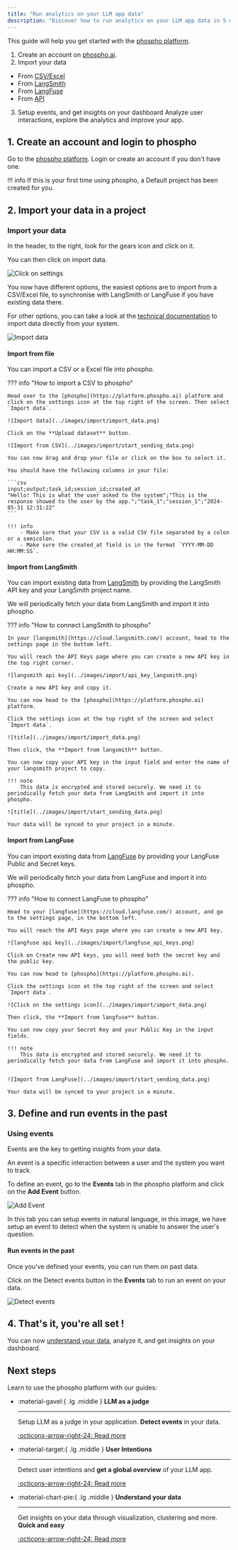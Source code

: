 ```yaml
---
title: "Run analytics on your LLM app data"
description: "Discover how to run analytics on your LLM app data in 5 minutes"
---
```


This guide will help you get started with the [phospho platform](https://platform.phospho.ai).

1. Create an account on [phospho.ai](https://platform.phospho.ai).
2. Import your data
  - From [CSV/Excel](#import-from-file)
  - From [LangSmith](#import-from-langsmith)
  - From [LangFuse](#import-from-langfuse)
  - From [API](/docs/getting-started)
3. Setup events, and get insights on your dashboard
    Analyze user interactions, explore the analytics and improve
    your app.


## 1. Create an account and login to phospho

Go to the [phospho platform](https://platform.phospho.ai/). Login or create an account if you don't have one.

!!! info
    If this is your first time using phospho, a Default project has been created for you.


## 2. Import your data in a project

### Import your data

In the header, to the right, look for the gears icon and click on it. 

You can then click on import data.

![Click on settings](../images/guides/getting_started/settings.png)

You now have different options, the easiest options are to import from a CSV/Excel file, to synchronise with LangSmith or LangFuse if you have existing data there.

For other options, you can take a look at the [technical documentation](/docs/getting-started) to import data directly from your system.

![Import data](../images/guides/getting_started/import_data.png)

#### Import from file

You can import a CSV or a Excel file into phospho.

??? info "How to import a CSV to phospho"

    Head over to the [phospho](https://platform.phospho.ai) platform and click on the settings icon at the top right of the screen. Then select `Import data`.

    ![Import data](../images/import/import_data.png)

    Click on the **Upload dataset** button.

    ![Import from CSV](../images/import/start_sending_data.png)

    You can now drag and drop your file or click on the box to select it.

    You should have the following columns in your file:

    ```csv
    input;output;task_id;session_id;created_at
    "Hello! This is what the user asked to the system";"This is the response showed to the user by the app.";"task_1";"session_1";"2024-05-31 12:31:22"
    ```

    !!! info
        - Make sure that your CSV is a valid CSV file separated by a colon or a semicolon.
        - Make sure the created_at field is in the format `YYYY-MM-DD HH:MM:SS`.


#### Import from LangSmith

You can import existing data from [LangSmith](https://smith.langchain.com) by providing the LangSmith API key and your LangSmith project name.

We will periodically fetch your data from LangSmith and import it into phospho.

??? info "How to connect LangSmith to phospho"

    In your [langsmith](https://cloud.langsmith.com/) account, head to the settings page in the bottom left.

    You will reach the API Keys page where you can create a new API key in the top right corner.

    ![langsmith api key](../images/import/api_key_langsmith.png)

    Create a new API key and copy it.

    You can now head to the [phospho](https://platform.phospho.ai) platform.

    Click the settings icon at the top right of the screen and select `Import data`.

    ![title](../images/import/import_data.png)

    Then click, the **Import from langsmith** button.

    You can now copy your API key in the input field and enter the name of your langsmith project to copy.

    !!! note
        This data is encrypted and stored securely. We need it to periodically fetch your data from LangSmith and import it into phospho.

    ![title](../images/import/start_sending_data.png)

    Your data will be synced to your project in a minute. 


#### Import from LangFuse

You can import existing data from [LangFuse](https://cloud.langfuse.com/) by providing your LangFuse Public and Secret keys.

We will periodically fetch your data from LangFuse and import it into phospho.

??? info "How to connect LangFuse to phospho"

    Head to your [langfuse](https://cloud.langfuse.com/) account, and go to the settings page, in the bottom left.

    You will reach the API Keys page where you can create a new API key.

    ![langfuse api key](../images/import/langfuse_api_keys.png)

    Click on Create new API keys, you will need both the secret key and the public key.

    You can now head to [phospho](https://platform.phospho.ai).

    Click the settings icon at the top right of the screen and select `Import data`.

    ![Click on the settings icon](../images/import/import_data.png)

    Then click, the **Import from langfuse** button.

    You can now copy your Secret Key and your Public Key in the input fields.

    !!! note
        This data is encrypted and stored securely. We need it to periodically fetch your data from LangFuse and import it into phospho.


    ![Import from LangFuse](../images/import/start_sending_data.png)

    Your data will be synced to your project in a minute. 


## 3. Define and run events in the past

### Using events

Events are the key to getting insights from your data. 

An event is a specific interaction between a user and the system you want to track.

To define an event, go to the **Events** tab in the phospho platform and click on the **Add Event** button.

![Add Event](../images/guides/getting_started/add_event.png)

In this tab you can setup events in natural language, in this image, we have setup an event to detect when the system is unable to answer the user's question.

#### Run events in the past

Once you've defined your events, you can run them on past data.

Click on the Detect events button in the **Events** tab to run an event on your data.

![Detect events](../images/guides/getting_started/detect_events.png)

## 4. That's it, you're all set !

You can now [understand your data](/docs/guides/understand-your-data), analyze it, and get insights on your dashboard.

## Next steps

Learn to use the phospho platform with our guides:

<div class="grid cards" markdown>

-   :material-gavel:{ .lg .middle } __LLM as a judge__

    ---

    Setup LLM as a judge in your application. **Detect events** in your data.

    [:octicons-arrow-right-24: Read more](./LLM-judge.md)

-   :material-target:{ .lg .middle } __User Intentions__

    ---

    Detect user intentions and **get a global overview** of your LLM app.

    [:octicons-arrow-right-24: Read more](./user-intent.md)

-   :material-chart-pie:{ .lg .middle } __Understand your data__

    ---

    Get insights on your data through visualization, clustering and more. **Quick and easy**

    [:octicons-arrow-right-24: Read more](./understand-your-data.md)

</div>
